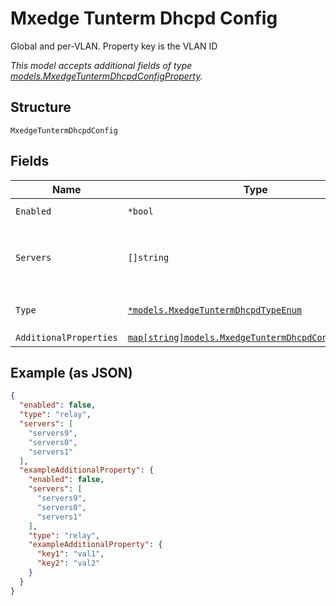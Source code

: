 
# Mxedge Tunterm Dhcpd Config

Global and per-VLAN. Property key is the VLAN ID

*This model accepts additional fields of type [models.MxedgeTuntermDhcpdConfigProperty](../../doc/models/mxedge-tunterm-dhcpd-config-property.md).*

## Structure

`MxedgeTuntermDhcpdConfig`

## Fields

| Name | Type | Tags | Description |
|  --- | --- | --- | --- |
| `Enabled` | `*bool` | Optional | **Default**: `false` |
| `Servers` | `[]string` | Optional | List of DHCP servers; required if `type`==`relay` |
| `Type` | [`*models.MxedgeTuntermDhcpdTypeEnum`](../../doc/models/mxedge-tunterm-dhcpd-type-enum.md) | Optional | enum: `relay`<br>**Default**: `"relay"` |
| `AdditionalProperties` | [`map[string]models.MxedgeTuntermDhcpdConfigProperty`](../../doc/models/mxedge-tunterm-dhcpd-config-property.md) | Optional | - |

## Example (as JSON)

```json
{
  "enabled": false,
  "type": "relay",
  "servers": [
    "servers9",
    "servers0",
    "servers1"
  ],
  "exampleAdditionalProperty": {
    "enabled": false,
    "servers": [
      "servers9",
      "servers0",
      "servers1"
    ],
    "type": "relay",
    "exampleAdditionalProperty": {
      "key1": "val1",
      "key2": "val2"
    }
  }
}
```

